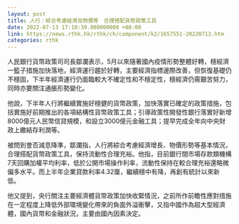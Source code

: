 ```yaml
---
layout: post
title: 人行：綜合考慮經濟及物價等　合理搭配貨幣政策工具
date: 2022-07-13 17:10:39.000000000 +08:00
link: https://news.rthk.hk/rthk/ch/component/k2/1657551-20220713.htm
categories: rthk
---
```


人民銀行貨幣政策司司長鄒瀾表示，5月以來隨著國內疫情形勢整體好轉，穩經濟一籃子措施加快落地，經濟運行趨於好轉，主要經濟指標邊際改善，但恢復基礎仍不穩固，下半年經濟運行仍面臨較大不確定性和不穩定性，穩經濟仍需艱苦努力，同時亦要關注通脹形勢變化。

他說，下半年人行將繼續實施好穩健的貨幣政策，加快落實已確定的政策措施，包括實施好前期推出的各項結構性貨幣政策工具；引導政策性開發性銀行落實好新增8000億元人民幣信貸規模，和設立3000億元金融工具；提早完成全年向中央財政上繳結存利潤等。

被問到會否減息降準，鄒瀾指，人行將綜合考慮經濟增長、物價形勢等基本情況，合理搭配貨幣政策工具，保持流動性合理充裕。他指，目前銀行間市場存款類機構7天回購加權平均利率，低於公開市場操作利率，流動性保持在較合理充裕還略微偏多水平。而上半年企業貸款利率4.32厘，繼續穩中有降，再創有統計以來新低。

他又提到，央行關注主要經濟體貨幣政策加快收緊情況，之前所作前瞻性應對措施在一定程度上降低外部環境變化帶來的負面外溢衝擊，又指中國作為超大型經濟體，國內貨幣和金融狀況，主要由國內因素決定。

